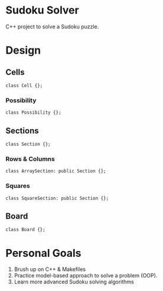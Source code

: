 # Sudoku Solver #

C++ project to solve a Sudoku puzzle.

# Design #

## Cells ##

    class Cell {};

### Possibility ###

    class Possibility {};

## Sections ##

    class Section {};

### Rows & Columns ###

    class ArraySection: public Section {};

### Squares ###

    class SquareSection: public Section {};

## Board ##

    class Board {};

# Personal Goals #
1. Brush up on C++ & Makefiles
2. Practice model-based approach to solve a problem (OOP).
3. Learn more advanced Sudoku solving algorithms